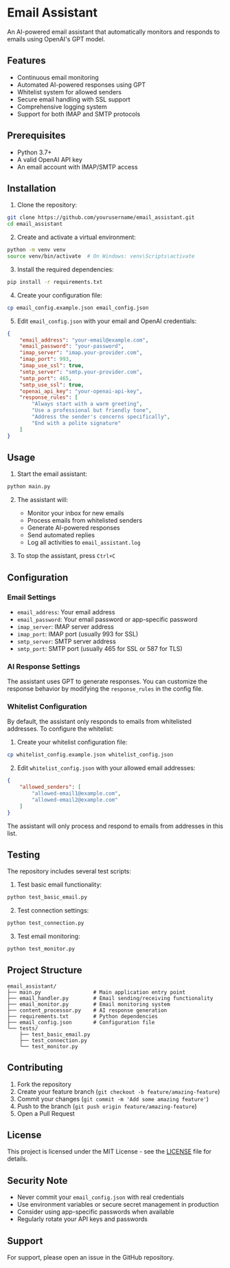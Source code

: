 # Email Assistant

An AI-powered email assistant that automatically monitors and responds to emails using OpenAI's GPT model.

## Features

- Continuous email monitoring
- Automated AI-powered responses using GPT
- Whitelist system for allowed senders
- Secure email handling with SSL support
- Comprehensive logging system
- Support for both IMAP and SMTP protocols

## Prerequisites

- Python 3.7+
- A valid OpenAI API key
- An email account with IMAP/SMTP access

## Installation

1. Clone the repository:
```bash
git clone https://github.com/yourusername/email_assistant.git
cd email_assistant
```

2. Create and activate a virtual environment:
```bash
python -m venv venv
source venv/bin/activate  # On Windows: venv\Scripts\activate
```

3. Install the required dependencies:
```bash
pip install -r requirements.txt
```

4. Create your configuration file:
```bash
cp email_config.example.json email_config.json
```

5. Edit `email_config.json` with your email and OpenAI credentials:
```json
{
    "email_address": "your-email@example.com",
    "email_password": "your-password",
    "imap_server": "imap.your-provider.com",
    "imap_port": 993,
    "imap_use_ssl": true,
    "smtp_server": "smtp.your-provider.com",
    "smtp_port": 465,
    "smtp_use_ssl": true,
    "openai_api_key": "your-openai-api-key",
    "response_rules": [
        "Always start with a warm greeting",
        "Use a professional but friendly tone",
        "Address the sender's concerns specifically",
        "End with a polite signature"
    ]
}
```

## Usage

1. Start the email assistant:
```bash
python main.py
```

2. The assistant will:
   - Monitor your inbox for new emails
   - Process emails from whitelisted senders
   - Generate AI-powered responses
   - Send automated replies
   - Log all activities to `email_assistant.log`

3. To stop the assistant, press `Ctrl+C`

## Configuration

### Email Settings

- `email_address`: Your email address
- `email_password`: Your email password or app-specific password
- `imap_server`: IMAP server address
- `imap_port`: IMAP port (usually 993 for SSL)
- `smtp_server`: SMTP server address
- `smtp_port`: SMTP port (usually 465 for SSL or 587 for TLS)

### AI Response Settings

The assistant uses GPT to generate responses. You can customize the response behavior by modifying the `response_rules` in the config file.

### Whitelist Configuration

By default, the assistant only responds to emails from whitelisted addresses. To configure the whitelist:

1. Create your whitelist configuration file:
```bash
cp whitelist_config.example.json whitelist_config.json
```

2. Edit `whitelist_config.json` with your allowed email addresses:
```json
{
    "allowed_senders": [
        "allowed-email1@example.com",
        "allowed-email2@example.com"
    ]
}
```

The assistant will only process and respond to emails from addresses in this list.

## Testing

The repository includes several test scripts:

1. Test basic email functionality:
```bash
python test_basic_email.py
```

2. Test connection settings:
```bash
python test_connection.py
```

3. Test email monitoring:
```bash
python test_monitor.py
```

## Project Structure

```
email_assistant/
├── main.py                 # Main application entry point
├── email_handler.py        # Email sending/receiving functionality
├── email_monitor.py        # Email monitoring system
├── content_processor.py    # AI response generation
├── requirements.txt        # Python dependencies
├── email_config.json       # Configuration file
└── tests/
    ├── test_basic_email.py
    ├── test_connection.py
    └── test_monitor.py
```

## Contributing

1. Fork the repository
2. Create your feature branch (`git checkout -b feature/amazing-feature`)
3. Commit your changes (`git commit -m 'Add some amazing feature'`)
4. Push to the branch (`git push origin feature/amazing-feature`)
5. Open a Pull Request

## License

This project is licensed under the MIT License - see the [LICENSE](LICENSE) file for details.

## Security Note

- Never commit your `email_config.json` with real credentials
- Use environment variables or secure secret management in production
- Consider using app-specific passwords when available
- Regularly rotate your API keys and passwords

## Support

For support, please open an issue in the GitHub repository.